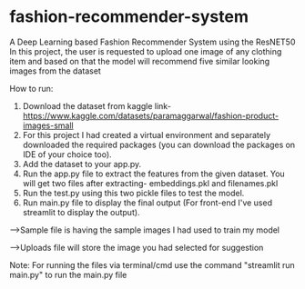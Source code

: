 # fashion-recommender-system
A Deep Learning based Fashion Recommender System using the ResNET50
In this project, the user is requested to upload one image of any clothing item and based on that the model will recommend five similar looking images from the dataset

How to run:
1. Download the dataset from kaggle
link- https://www.kaggle.com/datasets/paramaggarwal/fashion-product-images-small
2. For this project I had created a virtual environment and separately downloaded the required packages (you can download the packages on IDE of your choice too).
4. Add the dataset to your app.py.
3. Run the app.py file to extract the features from the given dataset. You will get two files after extracting- embeddings.pkl and filenames.pkl
4. Run the test.py using this two pickle files to test the model.
5. Run main.py file to display the final output (For front-end I've used streamlit to display the output).

-->Sample file is having the sample images I had used to train my model

-->Uploads file will store the image you had selected for suggestion


Note:
For running the files via terminal/cmd use the command "streamlit run main.py" to run the main.py file
